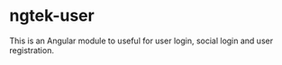 # ngtek-user
 This is an Angular module to useful for user login, social login and user registration. 
